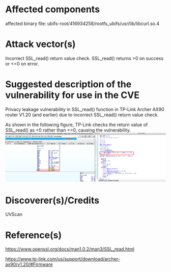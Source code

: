 # Affected components

affected binary file: ubifs-root/416934258/rootfs_ubifs/usr/lib/libcurl.so.4

# Attack vector(s)

Incorrect SSL_read() return value check.
SSL_read() returns >0 on success or <=0 on error.

# Suggested description of the vulnerability for use in the CVE

Privacy leakage vulnerability in SSL_read() function in TP-Link Archer AX90 router V1.20 (and earlier) due to incorrect SSL_read() return value check.

As shown in the following figure, TP-Link checks the return value of SSL_read() as <0 rather than <=0, causing the vulnerability.
![](tplinkvuln2.png)

# Discoverer(s)/Credits

UVScan

# Reference(s)
https://www.openssl.org/docs/man1.0.2/man3/SSL_read.html

https://www.tp-link.com/us/support/download/archer-ax90/v1.20/#Firmware